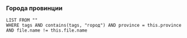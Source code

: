 ### Города провинции
```dataview
LIST FROM ""
WHERE tags AND contains(tags, "город") AND province = this.province AND file.name != this.file.name
```
